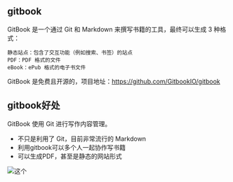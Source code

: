 

## gitbook 

GitBook 是一个通过 Git 和 Markdown 来撰写书籍的工具，最终可以生成 3 种格式：

    静态站点：包含了交互功能（例如搜索、书签）的站点
    PDF：PDF 格式的文件
    eBook：ePub 格式的电子书文件

GitBook 是免费且开源的，项目地址：https://github.com/GitbookIO/gitbook

## gitbook好处

GitBook 使用 Git 进行写作内容管理。

* 不只是利用了 Git，目前非常流行的 Markdown
* 利用gitbook可以多个人一起协作写书籍
* 可以生成PDF，甚至是静态的网站形式



![这个](https://pyqdbw-dm2305.files.1drv.com/y2pE7bJdw-yYhYWUgk9ThbGWCQ6-w9nTrOfAPT4fS5yQ60Ppz2EpVQ4d5GmNbS-MOZpyZCk9KkKPcYhlV7SElOXqB9aiBcLEjce65yzG7F4oAg/gitbook.png?psid=1)
